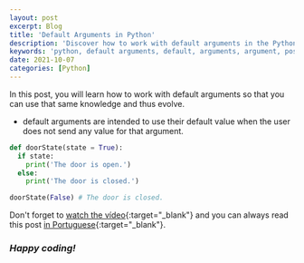 ```yaml
---
layout: post
excerpt: Blog
title: 'Default Arguments in Python'
description: 'Discover how to work with default arguments in the Python programming language. Get answers to your questions with the theory and examples presented.'
keywords: 'python, default arguments, default, arguments, argument, post'
date: 2021-10-07
categories: [Python]
---
```


In this post, you will learn how to work with default arguments so that you can use that same knowledge and thus evolve.

- default arguments are intended to use their default value when the user does not send any value for that argument.

```python
def doorState(state = True):
  if state:
    print('The door is open.')
  else:
    print('The door is closed.')

doorState(False) # The door is closed.
```

Don't forget to [watch the vídeo](https://youtu.be/dWk0XVIto3w){:target="\_blank"} and you can always read this post [in Portuguese](https://caffeinealgorithm.com/blog/20211007/argumentos-padrao-em-python/){:target="\_blank"}.

### _Happy coding!_
